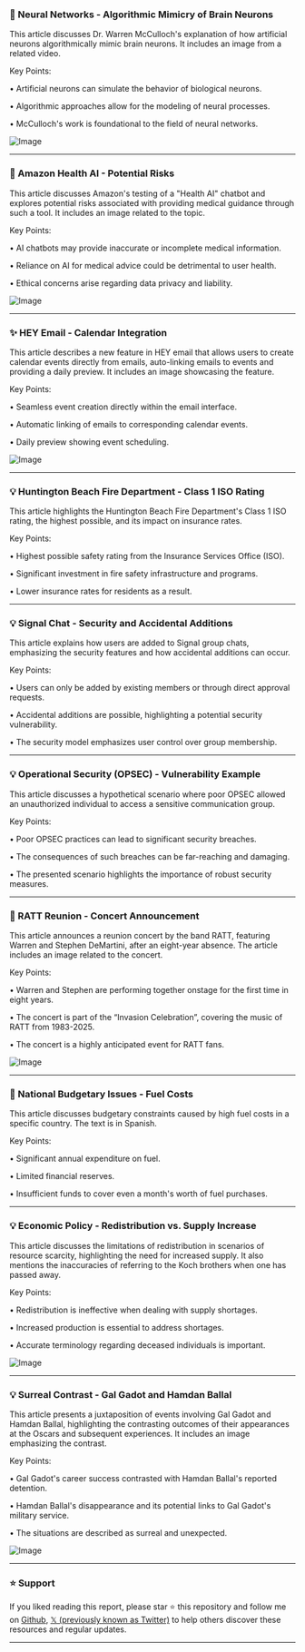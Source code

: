 ### 🤖 Neural Networks - Algorithmic Mimicry of Brain Neurons

This article discusses Dr. Warren McCulloch's explanation of how artificial neurons algorithmically mimic brain neurons.  It includes an image from a related video.

Key Points:

• Artificial neurons can simulate the behavior of biological neurons.


• Algorithmic approaches allow for the modeling of neural processes.


•  McCulloch's work is foundational to the field of neural networks.


![Image](https://pbs.twimg.com/ext_tw_video_thumb/1904755154676838400/pu/img/BkV-Y686A1pQQK3S.jpg)

---
### 🤖 Amazon Health AI - Potential Risks

This article discusses Amazon's testing of a "Health AI" chatbot and explores potential risks associated with providing medical guidance through such a tool.  It includes an image related to the topic.

Key Points:

•  AI chatbots may provide inaccurate or incomplete medical information.


•  Reliance on AI for medical advice could be detrimental to user health.


•  Ethical concerns arise regarding data privacy and liability.



![Image](https://pbs.twimg.com/media/Gm8aLK1WgAAPyke?format=png&name=small)

---
### ✨ HEY Email - Calendar Integration

This article describes a new feature in HEY email that allows users to create calendar events directly from emails, auto-linking emails to events and providing a daily preview.  It includes an image showcasing the feature.

Key Points:

• Seamless event creation directly within the email interface.


• Automatic linking of emails to corresponding calendar events.


• Daily preview showing event scheduling.


![Image](https://pbs.twimg.com/media/GmgMa3KW0AArARL?format=jpg&name=small)

---
### 💡 Huntington Beach Fire Department - Class 1 ISO Rating

This article highlights the Huntington Beach Fire Department's Class 1 ISO rating, the highest possible, and its impact on insurance rates.

Key Points:

• Highest possible safety rating from the Insurance Services Office (ISO).


• Significant investment in fire safety infrastructure and programs.


• Lower insurance rates for residents as a result.


---
### 💡 Signal Chat - Security and Accidental Additions

This article explains how users are added to Signal group chats, emphasizing the security features and how accidental additions can occur.

Key Points:

• Users can only be added by existing members or through direct approval requests.


• Accidental additions are possible, highlighting a potential security vulnerability.


• The security model emphasizes user control over group membership.


---
### 💡 Operational Security (OPSEC) - Vulnerability Example

This article discusses a hypothetical scenario where poor OPSEC allowed an unauthorized individual to access a sensitive communication group.

Key Points:

• Poor OPSEC practices can lead to significant security breaches.


•  The consequences of such breaches can be far-reaching and damaging.


•  The presented scenario highlights the importance of robust security measures.


---
### 🚀 RATT Reunion - Concert Announcement

This article announces a reunion concert by the band RATT, featuring Warren and Stephen DeMartini, after an eight-year absence.  The article includes an image related to the concert.


Key Points:

•  Warren and Stephen are performing together onstage for the first time in eight years.


•  The concert is part of the “Invasion Celebration”, covering the music of RATT from 1983-2025.


• The concert is a highly anticipated event for RATT fans.


![Image](https://pbs.twimg.com/media/Gm3GmHib0AAZaWg?format=jpg&name=small)

---
### 🤖  National Budgetary Issues - Fuel Costs

This article discusses budgetary constraints caused by high fuel costs in a specific country.  The text is in Spanish.

Key Points:

•  Significant annual expenditure on fuel.


•  Limited financial reserves.


•  Insufficient funds to cover even a month's worth of fuel purchases.


---
### 💡 Economic Policy - Redistribution vs. Supply Increase

This article discusses the limitations of redistribution in scenarios of resource scarcity, highlighting the need for increased supply. It also mentions the inaccuracies of referring to the Koch brothers when one has passed away.

Key Points:

• Redistribution is ineffective when dealing with supply shortages.


• Increased production is essential to address shortages.


• Accurate terminology regarding deceased individuals is important.


![Image](https://pbs.twimg.com/media/Gm7FTsMX0AAOjeb?format=jpg&name=small)

---
### 💡  Surreal Contrast - Gal Gadot and Hamdan Ballal

This article presents a juxtaposition of events involving Gal Gadot and Hamdan Ballal, highlighting the contrasting outcomes of their appearances at the Oscars and subsequent experiences. It includes an image emphasizing the contrast.

Key Points:

•  Gal Gadot's career success contrasted with Hamdan Ballal's reported detention.


•  Hamdan Ballal's disappearance and its potential links to Gal Gadot's military service.


•  The situations are described as surreal and unexpected.


![Image](https://pbs.twimg.com/tweet_video_thumb/Gm2s8LLbkAAyQvY.jpg)


---

### ⭐️ Support

If you liked reading this report, please star ⭐️ this repository and follow me on [Github](https://github.com/Drix10), [𝕏 (previously known as Twitter)](https://x.com/DRIX_10_) to help others discover these resources and regular updates.

---